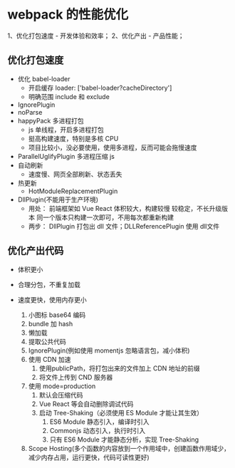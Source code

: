 # webpack 的性能优化  

  1、优化打包速度 - 开发体验和效率；
  2、优化产出 - 产品性能；

## 优化打包速度

- 优化 babel-loader
  - 开启缓存 loader: ['babel-loader?cacheDirectory']
  - 明确范围 include 和 exclude  
- IgnorePlugin
- noParse
- happyPack 多进程打包
  - js 单线程，开启多进程打包
  - 挺高构建速度，特别是多核 CPU
  - 项目比较小，没必要使用，使用多进程，反而可能会拖慢速度
- ParallelUglifyPlugin 多进程压缩 js
- 自动刷新
  - 速度慢、网页全部刷新、状态丢失
- 热更新
  - HotModuleReplacementPlugin
- DllPlugin(不能用于生产环境)
  - 用处：
  前端框架如 Vue React 体积较大，构建较慢
  较稳定，不长升级版本
  同一个版本只构建一次即可，不用每次都重新构建
  - 两步： DllPlugin 打包出 dll 文件；DLLReferencePlugin 使用 dll文件

## 优化产出代码

- 体积更小
- 合理分包，不重复加载
- 速度更快，使用内存更小

  1. 小图标 base64 编码
  2. bundle 加 hash
  3. 懒加载
  4. 提取公共代码
  5. IgnorePlugin(例如使用 momentjs 忽略语言包，减小体积)
  6. 使用 CDN 加速
     1. 使用publicPath，将打包出来的文件加上 CDN 地址的前缀
     2. 将文件上传到 CND 服务器
  7. 使用 mode=production
     1. 默认会压缩代码
     2. Vue React 等会自动删除调试代码
     3. 启动 Tree-Shaking（必须使用 ES Module 才能让其生效）
        1. ES6 Module 静态引入，编译时引入
        2. Commonjs 动态引入，执行时引入
        3. 只有 ES6 Module 才能静态分析，实现 Tree-Shaking
  8. Scope Hosting(多个函数的内容放到一个作用域中，创建函数作用域少，减少内存占用，运行更快，代码可读性更好)
